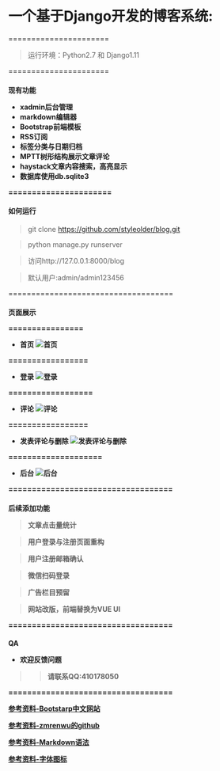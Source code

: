 <h1>一个基于Django开发的博客系统:</h1>

======================


>运行环境：Python2.7 和 Django1.11


======================

<h4>现有功能

- xadmin后台管理
- markdown编辑器
- Bootstrap前端模板
- RSS订阅
- 标签分类与日期归档
- MPTT树形结构展示文章评论
- haystack文章内容搜索，高亮显示
- 数据库使用db.sqlite3

======================


<h4>如何运行</h4>

>git clone https://github.com/styleolder/blog.git

>python manage.py runserver

>访问http://127.0.0.1:8000/blog

>默认用户:admin/admin123456


====================================


<h4>页面展示

================


- 首页
![首页](https://github.com/styleolder/blog/raw/master/static/images/1.jpg)

=================


- 登录
![登录](https://github.com/styleolder/blog/raw/master/static/images/2.jpg)

==================

- 评论
![评论](https://github.com/styleolder/blog/raw/master/static/images/3.jpg)


=================

- 发表评论与删除
![发表评论与删除](https://github.com/styleolder/blog/raw/master/static/images/4.jpg)


====================


- 后台
![后台](https://github.com/styleolder/blog/raw/master/static/images/5.jpg)


===================================
<h4>后续添加功能

>文章点击量统计

>用户登录与注册页面重构

>用户注册邮箱确认

>微信扫码登录

>广告栏目预留

>网站改版，前端替换为VUE UI


===================================


<h4>QA

- 欢迎反馈问题

>>请联系QQ:410178050


===================================


[参考资料-Bootstarp中文网站](http://www.bootcss.com)

[参考资料-zmrenwu的github](https://github.com/zmrenwu/django-zmrenwu-blog)

[参考资料-Markdown语法](https://www.jianshu.com/p/82e730892d42)

[参考资料-字体图标](http://www.fontawesome.com.cn)

